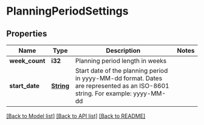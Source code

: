 # PlanningPeriodSettings

## Properties

Name | Type | Description | Notes
------------ | ------------- | ------------- | -------------
**week_count** | **i32** | Planning period length in weeks | 
**start_date** | [**String**](string.md) | Start date of the planning period in yyyy-MM-dd format. Dates are represented as an ISO-8601 string. For example: yyyy-MM-dd | 

[[Back to Model list]](../README.md#documentation-for-models) [[Back to API list]](../README.md#documentation-for-api-endpoints) [[Back to README]](../README.md)


